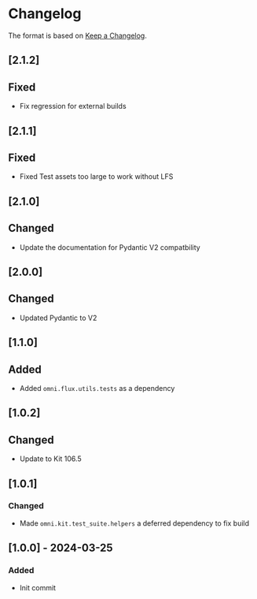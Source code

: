 # Changelog

The format is based on [Keep a Changelog](https://keepachangelog.com/en/1.0.0/).

## [2.1.2]
## Fixed
- Fix regression for external builds

## [2.1.1]
## Fixed
- Fixed Test assets too large to work without LFS

## [2.1.0]
## Changed
- Update the documentation for Pydantic V2 compatbility

## [2.0.0]
## Changed
- Updated Pydantic to V2

## [1.1.0]
## Added
- Added `omni.flux.utils.tests` as a dependency

## [1.0.2]
## Changed
- Update to Kit 106.5

## [1.0.1]
### Changed
- Made `omni.kit.test_suite.helpers` a deferred dependency to fix build

## [1.0.0] - 2024-03-25
### Added
- Init commit
